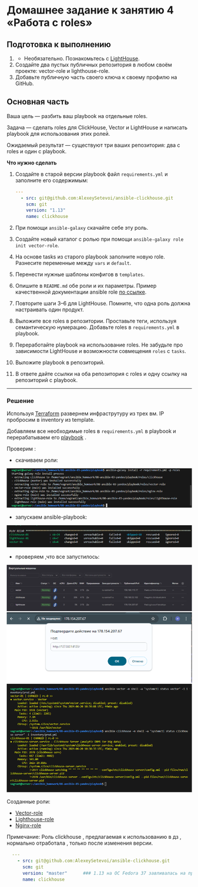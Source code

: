 # Домашнее задание к занятию 4 «Работа с roles»

## Подготовка к выполнению

1. * Необязательно. Познакомьтесь с [LightHouse](https://youtu.be/ymlrNlaHzIY?t=929).
2. Создайте два пустых публичных репозитория в любом своём проекте: vector-role и lighthouse-role.
3. Добавьте публичную часть своего ключа к своему профилю на GitHub.

## Основная часть

Ваша цель — разбить ваш playbook на отдельные roles.

Задача — сделать roles для ClickHouse, Vector и LightHouse и написать playbook для использования этих ролей.

Ожидаемый результат — существуют три ваших репозитория: два с roles и один с playbook.

**Что нужно сделать**

1. Создайте в старой версии playbook файл `requirements.yml` и заполните его содержимым:

   ```yaml
   ---
     - src: git@github.com:AlexeySetevoi/ansible-clickhouse.git
       scm: git
       version: "1.13"
       name: clickhouse 
   ```

2. При помощи `ansible-galaxy` скачайте себе эту роль.
3. Создайте новый каталог с ролью при помощи `ansible-galaxy role init vector-role`.
4. На основе tasks из старого playbook заполните новую role. Разнесите переменные между `vars` и `default`.
5. Перенести нужные шаблоны конфигов в `templates`.
6. Опишите в `README.md` обе роли и их параметры. Пример качественной документации ansible role [по ссылке](https://github.com/cloudalchemy/ansible-prometheus).
7. Повторите шаги 3–6 для LightHouse. Помните, что одна роль должна настраивать один продукт.
8. Выложите все roles в репозитории. Проставьте теги, используя семантическую нумерацию. Добавьте roles в `requirements.yml` в playbook.
9. Переработайте playbook на использование roles. Не забудьте про зависимости LightHouse и возможности совмещения `roles` с `tasks`.
10. Выложите playbook в репозиторий.
11. В ответе дайте ссылки на оба репозитория с roles и одну ссылку на репозиторий с playbook.

---

### Решение

Используя [Terraform](./terraform) развернем инфраструтуру из трех вм. IP пробросим в inventory из template.

Добавляем все необходимые roles в `requirements.yml` в playbook и перерабатываем его [playbook](./playbook) .

Проверим :

- скачиваем роли:

![1.png](./img/1.png)

- запускаем ansible-playbook:

![2.png](./img/2.png)

- проверяем ,что все запустилось:

![3.png](./img/3.png)
![4.png](./img/4.png)
![5.png](./img/5.png)

Созданные роли:

- [Vector-role](https://github.com/reocoker85/vector-role.git)
- [Lighthouse-role](https://github.com/reocoker85/lighthose-role.git)
- [Nginx-role](https://github.com/reocoker85/nginx-role.git)

Примечание:
Роль clickhouse , предлагаемая к использованию в дз , нормально отработала , только после изменения версии.
 ```yaml
   ---
     - src: git@github.com:AlexeySetevoi/ansible-clickhouse.git
       scm: git
       version: "master"      ### 1.13 на ОС Fedora 37 завливалась на проверки ключей.
       name: clickhouse 
   ```
